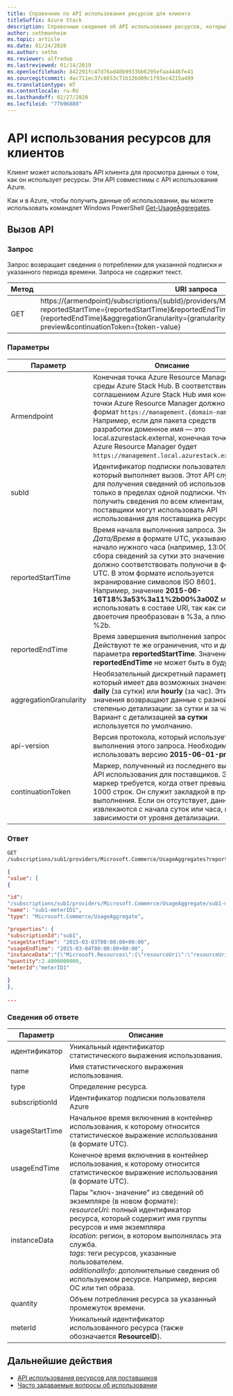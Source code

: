 ```yaml
---
title: Справочник по API использования ресурсов для клиента
titleSuffix: Azure Stack
description: Справочные сведения об API использования ресурсов, который получает сведения об использовании Azure Stack Hub.
author: sethmanheim
ms.topic: article
ms.date: 01/24/2020
ms.author: sethm
ms.reviewer: alfredop
ms.lastreviewed: 01/14/2019
ms.openlocfilehash: 842291fc47d76ad40b9933bb6295efaa4446fe41
ms.sourcegitcommit: 4ac711ec37c6653c71b126d09c1f93ec4215a489
ms.translationtype: HT
ms.contentlocale: ru-RU
ms.lasthandoff: 02/27/2020
ms.locfileid: "77696888"
---
```

# <a name="tenant-resource-usage-api-reference"></a>API использования ресурсов для клиентов

Клиент может использовать API клиента для просмотра данных о том, как он использует ресурсы. Эти API совместимы с API использования Azure.

Как и в Azure, чтобы получить данные об использовании, вы можете использовать командлет Windows PowerShell [Get-UsageAggregates](/powershell/module/azurerm.usageaggregates/get-usageaggregates).

## <a name="api-call"></a>Вызов API

### <a name="request"></a>Запрос

Запрос возвращает сведения о потреблении для указанной подписки и указанного периода времени. Запроса не содержит текст.

| **Метод** | **URI запроса** |
| --- | --- |
| GET |https://{armendpoint}/subscriptions/{subId}/providers/Microsoft.Commerce/usageAggregates?reportedStartTime={reportedStartTime}&reportedEndTime={reportedEndTime}&aggregationGranularity={granularity}&api-version=2015-06-01-preview&continuationToken={token-value} |

### <a name="parameters"></a>Параметры

| **Параметр** | **Описание** |
| --- | --- |
| Armendpoint |Конечная точка Azure Resource Manager среды Azure Stack Hub. В соответствии с соглашением Azure Stack Hub имя конечной точки Azure Resource Manager должно иметь формат `https://management.{domain-name}`. Например, если для пакета средств разработки доменное имя — это local.azurestack.external, конечная точка Azure Resource Manager будет `https://management.local.azurestack.external`. |
| subId |Идентификатор подписки пользователя, который выполняет вызов. Этот API служит для получения сведений об использовании только в пределах одной подписки. Чтобы получить сведения по всем клиентам, поставщики могут использовать API использования для поставщика ресурсов. |
| reportedStartTime |Время начала выполнения запроса. Значение *Дата/Время* в формате UTC, указывающее начало нужного часа (например, 13:00). Для сбора сведений за сутки это значение должно соответствовать полуночи в формате UTC. В этом формате используется экранирование символов ISO 8601. Например, значение **2015-06-16T18%3a53%3a11%2b00%3a00Z** можно использовать в составе URI, так как символ двоеточия преобразован в %3a, а плюс — в %2b. |
| reportedEndTime |Время завершения выполнения запроса. Действуют те же ограничения, что и для параметра **reportedStartTime**. Значение **reportedEndTime** не может быть в будущем. |
| aggregationGranularity |Необязательный дискретный параметр, который имеет два возможных значения: **daily** (за сутки) или **hourly** (за час). Эти значения возвращают данные с разной степенью детализации: за сутки и за час. Вариант с детализацией **за сутки** используется по умолчанию. |
| api-version |Версия протокола, который используется для выполнения этого запроса. Необходимо использовать версию **2015-06-01-preview**. |
| continuationToken |Маркер, полученный из последнего вызова к API использования для поставщиков. Этот маркер требуется, когда ответ превышает 1000 строк. Он служит закладкой в процессе выполнения. Если он отсутствует, данные извлекаются с начала суток или часа, в зависимости от уровня детализации. |

### <a name="response"></a>Ответ

```html
GET
/subscriptions/sub1/providers/Microsoft.Commerce/UsageAggregates?reportedStartTime=reportedStartTime=2014-05-01T00%3a00%3a00%2b00%3a00&reportedEndTime=2015-06-01T00%3a00%3a00%2b00%3a00&aggregationGranularity=Daily&api-version=1.0
```

```json
{
"value": [
{

"id":
"/subscriptions/sub1/providers/Microsoft.Commerce/UsageAggregate/sub1-meterID1",
"name": "sub1-meterID1",
"type": "Microsoft.Commerce/UsageAggregate",

"properties": {
"subscriptionId":"sub1",
"usageStartTime": "2015-03-03T00:00:00+00:00",
"usageEndTime": "2015-03-04T00:00:00+00:00",
"instanceData":"{\"Microsoft.Resources\":{\"resourceUri\":\"resourceUri1\",\"location\":\"Alaska\",\"tags\":null,\"additionalInfo\":null}}",
"quantity":2.4000000000,
"meterId":"meterID1"

}
},

...
```

### <a name="response-details"></a>Сведения об ответе

| **Параметр** | **Описание** |
| --- | --- |
| идентификатор |Уникальный идентификатор статистического выражения использования. |
| name |Имя статистического выражения использования. |
| type |Определение ресурса. |
| subscriptionId |Идентификатор подписки пользователя Azure |
| usageStartTime |Начальное время включения в контейнер использования, к которому относится статистическое выражение использования (в формате UTC). |
| usageEndTime |Конечное время включения в контейнер использования, к которому относится статистическое выражение использования (в формате UTC). |
| instanceData |Пары "ключ-значение" из сведений об экземпляре (в новом формате):<br>  *resourceUri*: полный идентификатор ресурса, который содержит имя группы ресурсов и имя экземпляра <br>  *location*: регион, в котором выполнялась эта служба. <br>  *tags*: теги ресурсов, указанные пользователем. <br>  *additionalInfo*: дополнительные сведения об используемом ресурсе. Например, версия ОС или тип образа. |
| quantity |Объем потребления ресурса за указанный промежуток времени. |
| meterId |Уникальный идентификатор использованного ресурса (также обозначается **ResourceID**). |

## <a name="next-steps"></a>Дальнейшие действия

- [API использования ресурсов для поставщиков](azure-stack-provider-resource-api.md)
- [Часто задаваемые вопросы об использовании](azure-stack-usage-related-faq.md)
